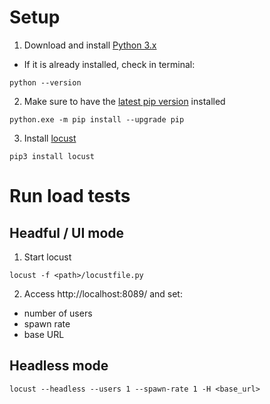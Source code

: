 # Setup

1. Download and install [Python 3.x](https://www.python.org/downloads/windows/)
- If it is already installed, check in terminal:

```
python --version
```

2. Make sure to have the [latest pip version](https://pip.pypa.io/en/stable/installation/) installed

```
python.exe -m pip install --upgrade pip
```

3. Install [locust](http://docs.locust.io/en/stable/installation.html)

```
pip3 install locust
```

# Run load tests

## Headful / UI mode
1. Start locust
```
locust -f <path>/locustfile.py
```

2. Access http://localhost:8089/ and set:
- number of users
- spawn rate
- base URL

## Headless mode

```
locust --headless --users 1 --spawn-rate 1 -H <base_url>
```